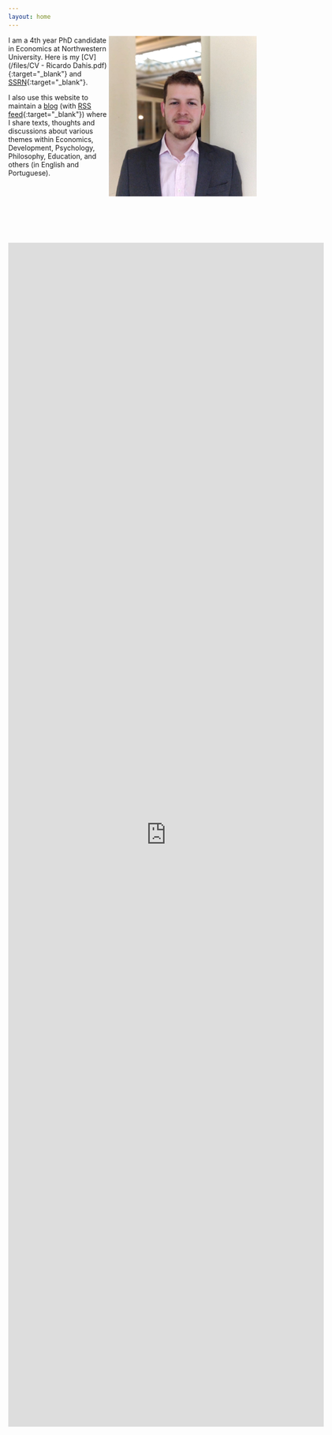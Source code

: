 ```yaml
---
layout: home
---
```


<img src="./files/pictures/profile4.jpg" alt="profile" style="width: 300px;" align="right"  />

I am a 4th year PhD candidate in Economics at Northwestern University. Here is my [CV](/files/CV - Ricardo Dahis.pdf){:target="_blank"} and [SSRN](https://ssrn.com/author=2786164){:target="_blank"}.

I also use this website to maintain a [blog](blog) (with [RSS feed](./feed.xml){:target="_blank"}) where I share texts, thoughts and discussions about various themes within Economics, Development, Psychology, Philosophy, Education, and others (in English and Portuguese).

<br />
<br />
<br />
<br />
<br />
<br />
<br />
<iframe src="https://docs.google.com/forms/d/e/1FAIpQLScRGAWvCQEfnybBr4xIVlqqACdVnAuaDTWxGEZvTQ9pm3BI1g/viewform?embedded=true" width="640" height="2400" frameborder="0" marginheight="0" marginwidth="0">Loading...</iframe>
